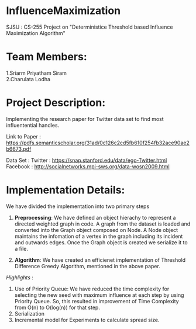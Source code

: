# InfluenceMaximization
 SJSU : CS-255 Project on "Deterministice Threshold based Influence Maximization Algorithm"
 
 # Team Members:
   1.Sriarm Priyatham Siram <br />
   2.Charulata Lodha

 # Project Description:
 Implementing the research paper for Twitter data set to find most influentential handles.
 
 Link to Paper : https://pdfs.semanticscholar.org/31ad/0c126c2cd5fb610f254fb32ace90ae2b6673.pdf
 
 Data Set :
 Twitter : https://snap.stanford.edu/data/ego-Twitter.html
 Facebook : http://socialnetworks.mpi-sws.org/data-wosn2009.html
 
 
 # Implementation Details:
   We have divided the implementation into two primary steps
   1. **Preprocessing**: We have defined an object hierachy to represent a directed weighted graph in code. A graph from the dataset is loaded and converted into the Graph object composed on Node. A Node object maintains the infomation of a vertex in the graph including its incident and outwards edges. Once the Graph object is created we serialize it to a file.
   
   2. **Algorithm**: We have created an efficienet implementation of Threshold Difference Greedy Algorithm, mentioned in the above paper. 
   
   *Highlights* : 
   1. Use of Priority Queue:
   We have reduced the time complexity for selecting the new seed with maximum influence at each step by using Priority Queue. So, this resulted in improvement of Time Complexity from O(n) to O(log(n)) for that step.
   2. Serialization
   3. Incremental model for Experiments to calculate spread size.
